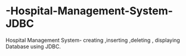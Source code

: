 # -Hospital-Management-System-JDBC
Hospital Management System- creating ,inserting ,deleting , displaying Database  using JDBC.
